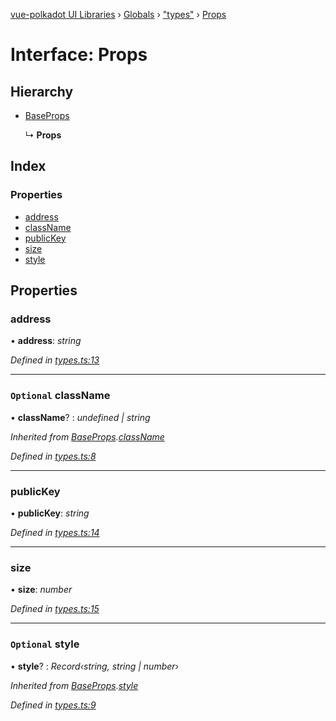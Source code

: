 [vue-polkadot UI Libraries](../README.md) › [Globals](../globals.md) › ["types"](../modules/_types_.md) › [Props](_types_.props.md)

# Interface: Props

## Hierarchy

* [BaseProps](_types_.baseprops.md)

  ↳ **Props**

## Index

### Properties

* [address](_types_.props.md#address)
* [className](_types_.props.md#optional-classname)
* [publicKey](_types_.props.md#publickey)
* [size](_types_.props.md#size)
* [style](_types_.props.md#optional-style)

## Properties

###  address

• **address**: *string*

*Defined in [types.ts:13](https://github.com/vue-polkadot/vue-ui/blob/f2fb111/packages/vue-identicon/src/types.ts#L13)*

___

### `Optional` className

• **className**? : *undefined | string*

*Inherited from [BaseProps](_types_.baseprops.md).[className](_types_.baseprops.md#optional-classname)*

*Defined in [types.ts:8](https://github.com/vue-polkadot/vue-ui/blob/f2fb111/packages/vue-identicon/src/types.ts#L8)*

___

###  publicKey

• **publicKey**: *string*

*Defined in [types.ts:14](https://github.com/vue-polkadot/vue-ui/blob/f2fb111/packages/vue-identicon/src/types.ts#L14)*

___

###  size

• **size**: *number*

*Defined in [types.ts:15](https://github.com/vue-polkadot/vue-ui/blob/f2fb111/packages/vue-identicon/src/types.ts#L15)*

___

### `Optional` style

• **style**? : *Record‹string, string | number›*

*Inherited from [BaseProps](_types_.baseprops.md).[style](_types_.baseprops.md#optional-style)*

*Defined in [types.ts:9](https://github.com/vue-polkadot/vue-ui/blob/f2fb111/packages/vue-identicon/src/types.ts#L9)*
